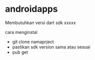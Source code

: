 # androidapps

Membutuhkan versi dart sdk xxxxx

cara menginstal 
- git clone namaprject
- pastikan sdk version sama atau sesuai
- pub get
